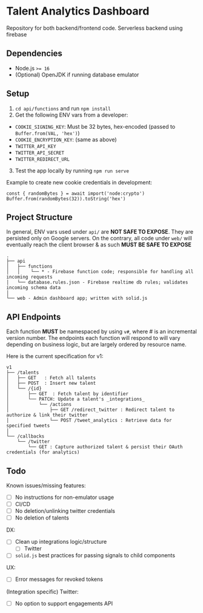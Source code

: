 # Talent Analytics Dashboard

Repository for both backend/frontend code. Serverless backend using firebase

## Dependencies

- Node.js `>= 16`
- (Optional) OpenJDK if running database emulator

## Setup

1. `cd api/functions` and run `npm install`
2. Get the following ENV vars from a developer:
  - `COOKIE_SIGNING_KEY`: Must be 32 bytes, hex-encoded (passed to `Buffer.from(VAL, 'hex')`)
  - `COOKIE_ENCRYPTION_KEY`: (same as above)
  - `TWITTER_API_KEY`
  - `TWITTER_API_SECRET`
  - `TWITTER_REDIRECT_URL`
3. Test the app locally by running `npm run serve`

Example to create new cookie credentials in development:
```
const { randomBytes } = await import('node:crypto')
Buffer.from(randomBytes(32)).toString('hex')
```

## Project Structure

In general, ENV vars used under `api/` are **NOT SAFE TO EXPOSE**. They are persisted only on Google servers.
On the contrary, all code under `web/` will eventually reach the client browser & as such **MUST BE SAFE TO EXPOSE**

```
.
├── api
│   ├── functions
│   │    └── * - Firebase function code; responsible for handling all incoming requests
│   └── database.rules.json - Firebase realtime db rules; validates incoming schema data
│
└── web - Admin dashboard app; written with solid.js
```

## API Endpoints

Each function **MUST** be namespaced by using `v#`, where # is an incremental version number.
The endpoints each function will respond to will vary depending on business logic, but are largely ordered by resource name.

Here is the current specification for v1:
```
v1
├── /talents
│   ├── GET   : Fetch all talents
│   ├── POST  : Insert new talent
│   └── /{id}
│       ├── GET  : Fetch talent by identifier
│       └── PATCH: Update a talent's _integrations_
│           └── /actions
│               ├── GET /redirect_twitter : Redirect talent to authorize & link their twitter
│               └── POST /tweet_analytics : Retrieve data for specified tweets
│
└── /callbacks
    └── /twitter
        └── GET : Capture authorized talent & persist their OAuth credentials (for analytics)
```

## Todo

Known issues/missing features:
- [ ] No instructions for non-emulator usage
- [ ] CI/CD
- [ ] No deletion/unlinking twitter credentials
- [ ] No deletion of talents

DX:
- [ ] Clean up integrations logic/structure
  - [ ] Twitter
- [ ] `solid.js` best practices for passing signals to child components

UX:
- [ ] Error messages for revoked tokens

(Integration specific) Twitter:
- [ ] No option to support engagements API
